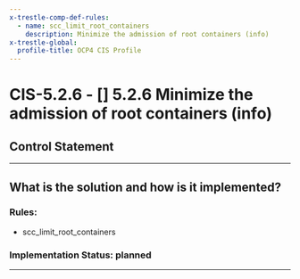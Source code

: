 ```yaml
---
x-trestle-comp-def-rules:
  - name: scc_limit_root_containers
    description: Minimize the admission of root containers (info)
x-trestle-global:
  profile-title: OCP4 CIS Profile
---
```


# CIS-5.2.6 - \[\] 5.2.6 Minimize the admission of root containers (info)

## Control Statement

______________________________________________________________________

## What is the solution and how is it implemented?

<!-- For implementation status enter one of: implemented, partial, planned, alternative, not-applicable -->

<!-- Note that the list of rules under ### Rules: is read-only and changes will not be captured after assembly to JSON -->

<!-- Enter possible prose for implementation response at the control level here, after this comment -->

### Rules:

  - scc_limit_root_containers

### Implementation Status: planned

______________________________________________________________________
